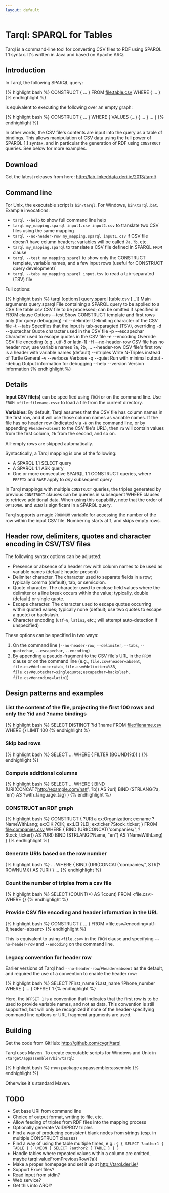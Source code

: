 ```yaml
---
layout: default
---
```


<!-- <div class="posts">
  {% for post in site.posts %}
    <article class="post">    
      
      <h1><a href="{{ site.baseurl }}/tarql{{ post.url }}">{{ post.title }}</a></h1>

      <div class="entry">
        {{ post.content | truncatewords:40}}
      </div>
      
      <a href="{{ site.baseurl }}/tarql{{ post.url }}" class="read-more">Read More</a>
    </article>
  {% endfor %}
</div>
-->

# Tarql: SPARQL for Tables

Tarql is a command-line tool for converting CSV files to RDF using SPARQL 1.1 syntax. It's written in Java and based on Apache ARQ.


## Introduction

In Tarql, the following SPARQL query:

{% highlight bash %}
    CONSTRUCT { ... }
    FROM <file:table.csv>
    WHERE {
      ...
    }
{% endhighlight %}

is equivalent to executing the following over an empty graph:

{% highlight bash %}
    CONSTRUCT { ... }
    WHERE {
      VALUES (...) { ... }
      ...
    }
{% endhighlight %}

In other words, the CSV file's contents are input into the query as a table of bindings. This allows manipulation of CSV data using the full power of SPARQL 1.1 syntax, and in particular the generation of RDF using `CONSTRUCT` queries. See below for more examples.


## Download

Get the latest releases from here: http://lab.linkeddata.deri.ie/2013/tarql/


## Command line

For Unix, the executable script is `bin/tarql`. For Windows, `bin\tarql.bat`. Example invocations:

* `tarql --help` to show full command line help
* `tarql my_mapping.sparql input1.csv input2.csv` to translate two CSV files using the same mapping
* `tarql --no-header-row my_mapping.sparql input1.csv` if CSV file doesn't have column headers; variables will be called `?a`, `?b`, etc.
* `tarql my_mapping.sparql` to translate a CSV file defined in SPARQL `FROM` clause
* `tarql --test my_mapping.sparql` to show only the CONSTRUCT template, variable names, and a few input rows (useful for CONSTRUCT query development)`
* `tarql --tabs my_mapping.sparql input.tsv` to read a tab-separated (TSV) file

Full options:

{% highlight bash %}
tarql [options] query.sparql [table.csv [...]]
  Main arguments
      query.sparql           File containing a SPARQL query to be applied to a CSV file
      table.csv              CSV file to be processed; can be omitted if specified in FROM clause
  Options
      --test                 Show CONSTRUCT template and first rows only (for query debugging)
      -d   --delimiter       Delimiting character of the CSV file
      -t   --tabs            Specifies that the input is tab-separagted (TSV), overriding -d
      --quotechar            Quote character used in the CSV file
      -p   --escapechar      Character used to escape quotes in the CSV file
      -e   --encoding        Override CSV file encoding (e.g., utf-8 or latin-1)
      -H   --no-header-row   CSV file has no header row; use variable names ?a, ?b, ...
      --header-row           CSV file's first row is a header with variable names (default)
      --ntriples             Write N-Triples instead of Turtle
  General
      -v   --verbose         Verbose
      -q   --quiet           Run with minimal output
      --debug                Output information for debugging
      --help
      --version              Version information
{% endhighlight %}

## Details

**Input CSV file(s)** can be specified using `FROM` or on the command line. Use `FROM <file:filename.csv>` to load a file from the current directory.

**Variables**: By default, Tarql assumes that the CSV file has column names in the first row, and it will use those column names as variable names. If the file has no header row (indicated via `-H` on the command line, or by appending `#header=absent` to the CSV file's URL), then `?a` will contain values from the first column, `?b` from the second, and so on.

All-empty rows are skipped automatically.

Syntactically, a Tarql mapping is one of the following:

* A SPARQL 1.1 SELECT query
* A SPARQL 1.1 ASK query
* One or more consecutive SPARQL 1.1 CONSTRUCT queries, where `PREFIX` and `BASE` apply to *any* subsequent query

In Tarql mappings with multiple `CONSTRUCT` queries, the triples generated by previous `CONSTRUCT` clauses can be queries in subsequent WHERE clauses to retrieve additional data. When using this capability, note that the order of `OPTIONAL` and `BIND` is significant in a SPARQL query.

Tarql supports a magic `?ROWNUM` variable for accessing the number of the row within the input CSV file. Numbering starts at 1, and skips empty rows.


## Header row, delimiters, quotes and character encoding in CSV/TSV files

The following syntax options can be adjusted:

- Presence or absence of a header row with column names to be used as variable names (default: header present)
- Delimiter character. The character used to separate fields in a row; typically comma (default), tab, or semicolon.
- Quote character. The character used to enclose field values where the delimiter or a line break occurs within the value; typically, double (default) or single quote.
- Escape character. The character used to escape quotes occurring within quoted values; typically none (default; use two quotes to escape a quote) or backslash.
- Character encoding (`utf-8`, `latin1`, etc.; will attempt auto-detection if unspecified)

These options can be specified in two ways:

1. On the command line (`--no-header-row`, `--delimiter`, `--tabs`, `--quotechar`, `--escapechar`, `--encoding`)
2. By appending a pseudo-fragment to the CSV file's URL in the `FROM` clause or on the command line (e.g., `file.csv#header=absent`, `file.csv#delimiter=tab`, `file.csv#delimiter=%3B`, `file.csv#quotechar=singlequote;escapechar=backslash`, `file.csv#encoding=latin1`)   


## Design patterns and examples

### List the content of the file, projecting the first 100 rows and only the ?id and ?name bindings

{% highlight bash %}
	SELECT DISTINCT ?id ?name
	FROM <file:filename.csv>
	WHERE {}
	LIMIT 100
{% endhighlight %}

### Skip bad rows

{% highlight bash %}
    SELECT ...
    WHERE { FILTER (BOUND(?d)) }
{% endhighlight %}

### Compute additional columns

{% highlight bash %}
    SELECT ...
    WHERE {
      BIND (URI(CONCAT('http://example.com/ns#', ?b)) AS ?uri)
      BIND (STRLANG(?a, 'en') AS ?with_language_tag)
    }
{% endhighlight %}

### CONSTRUCT an RDF graph

{% highlight bash %}
    CONSTRUCT {
      ?URI a ex:Organization;
          ex:name ?NameWithLang;
          ex:CIK ?CIK;
          ex:LEI ?LEI;
          ex:ticker ?Stock_ticker;
    }
    FROM <file:companies.csv>
    WHERE {
      BIND (URI(CONCAT('companies/', ?Stock_ticker)) AS ?URI)
      BIND (STRLANG(?Name, "en") AS ?NameWithLang)
    }
{% endhighlight %}

### Generate URIs based on the row number

{% highlight bash %}
    ...
    WHERE {
      BIND (URI(CONCAT('companies/', STR(?ROWNUM))) AS ?URI)
    }
    ...
{% endhighlight %}

### Count the number of triples from a csv file

{% highlight bash %}
    SELECT (COUNT(*) AS ?count)
    FROM <file.csv>
    WHERE {}
{% endhighlight %}

### Provide CSV file encoding and header information in the URL 

{% highlight bash %}
    CONSTRUCT { ... }
    FROM <file.csv#encoding=utf-8;header=absent>
{% endhighlight %}

This is equivalent to using `<file.csv>` in the `FROM` clause and specifying `--no-header-row` and `--encoding` on the command line.

### Legacy convention for header row

Earlier versions of Tarql had `--no-header-row`/`#header=absent` as the default, and required the use of a convention to enable the header row:

{% highlight bash %}
	SELECT ?First_name ?Last_name ?Phone_number
	WHERE { ... }
	OFFSET 1
{% endhighlight %}

Here, the `OFFSET 1` is a convention that indicates that the first row is to be used to provide variable names, and not as data. This convention is still supported, but will only be recognized if none of the header-specifying command line options or URL fragment arguments are used.


## Building

Get the code from GitHub: http://github.com/cygri/tarql

Tarql uses Maven. To create executable scripts for Windows and Unix in `/target/appassembler/bin/tarql`:

{% highlight bash %}
    mvn package appassembler:assemble
{% endhighlight %}

Otherwise it's standard Maven.


## TODO

* Set base URI from command line
* Choice of output format, writing to file, etc.
* Allow feeding of triples from RDF files into the mapping process
* Optionally generate VoID/PROV triples
* Find a way of producing consistent blank nodes from strings (esp. in multiple CONSTRUCT clauses)
* Find a way of using the table multiple times, e.g.: `{ { SELECT ?author1 { TABLE } } UNION { SELECT ?author2 { TABLE } } }`
* Handle tables where repeated values within a column are omitted, maybe tarql:valueFromPreviousRow(?a))
* Make a proper homepage and set it up at http://tarql.deri.ie/
* Support Excel files?
* Read input from stdin?
* Web service?
* Get this into ARQ!?
